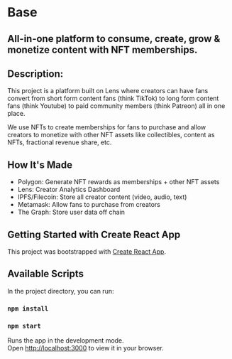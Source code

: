 # Base
## All-in-one platform to consume, create, grow & monetize content with NFT memberships.

##  Description:
This project is a platform built on Lens where creators can have fans convert from short form content fans (think TikTok) to long form content fans (think Youtube) to paid community members (think Patreon) all in one place. 

We use NFTs to create memberships for fans to purchase and allow creators to monetize with other NFT assets like collectibles, content as NFTs, fractional revenue share, etc.

## How It's Made
- Polygon: Generate NFT rewards as memberships + other NFT assets
- Lens: Creator Analytics Dashboard 
- IPFS/Filecoin: Store all creator content (video, audio, text)
- Metamask: Allow fans to purchase from creators
- The Graph: Store user data off chain


## Getting Started with Create React App

This project was bootstrapped with [Create React App](https://github.com/facebook/create-react-app).

## Available Scripts

In the project directory, you can run:
### `npm install`
### `npm start`

Runs the app in the development mode.\
Open [http://localhost:3000](http://localhost:3000) to view it in your browser.

